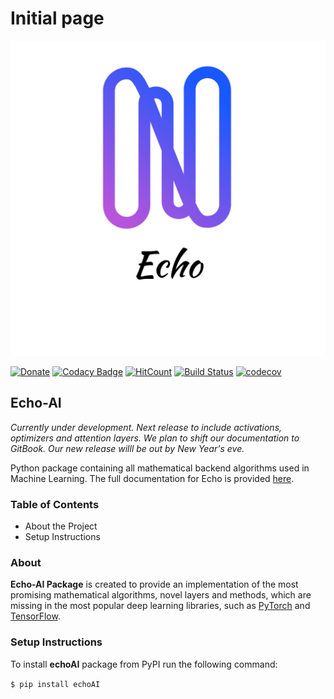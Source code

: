 # Initial page

![](https://github.com/digantamisra98/Echo/raw/master/Observations/logo_transparent.png)

[![Donate](https://img.shields.io/badge/License-MIT-brightgreen.svg)](LICENSE) [![Codacy Badge](https://api.codacy.com/project/badge/Grade/3b9607d06bc0420ebe1ce4443e34e1ba)](https://www.codacy.com/manual/digantamisra98/Echo?utm_source=github.com&amp;utm_medium=referral&amp;utm_content=digantamisra98/Echo&amp;utm_campaign=Badge_Grade) [![HitCount](http://hits.dwyl.io/digantamisra98/Echo.svg)](http://hits.dwyl.io/digantamisra98/Echo) [![Build Status](https://travis-ci.com/digantamisra98/Echo.svg?branch=master)](https://travis-ci.com/digantamisra98/Echo) [![codecov](https://codecov.io/gh/digantamisra98/Echo/branch/master/graph/badge.svg)](https://codecov.io/gh/digantamisra98/Echo)

## Echo-AI

_Currently under development. Next release to include activations, optimizers and attention layers. We plan to shift our documentation to GitBook. Our new release willl be out by New Year's eve._

Python package containing all mathematical backend algorithms used in Machine Learning. The full documentation for Echo is provided [here](https://echo-ai.readthedocs.io/en/latest/).

### Table of Contents

* About the Project
* Setup Instructions

### About

**Echo-AI Package** is created to provide an implementation of the most promising mathematical algorithms, novel layers and methods, which are missing in the most popular deep learning libraries, such as [PyTorch](https://pytorch.org/) and [TensorFlow](https://www.tensorflow.org/).

### Setup Instructions

To install **echoAI** package from PyPI run the following command:

`$ pip install echoAI`

